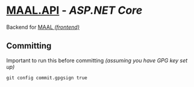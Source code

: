 # [MAAL.API](https://api.maal.dev) - _ASP.NET Core_

Backend for [MAAL _(frontend)_](https://github.com/MathiasFrost/MAAL)

## Committing

Important to run this before committing _(assuming you have GPG key set up)_

```shell
git config commit.gpgsign true
```
